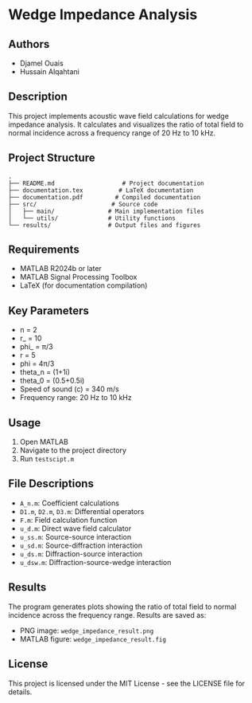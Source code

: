 # Wedge Impedance Analysis

## Authors
- Djamel Ouais
- Hussain Alqahtani

## Description
This project implements acoustic wave field calculations for wedge impedance analysis. It calculates and visualizes the ratio of total field to normal incidence across a frequency range of 20 Hz to 10 kHz.

## Project Structure
```
.
├── README.md                   # Project documentation
├── documentation.tex          # LaTeX documentation
├── documentation.pdf         # Compiled documentation
├── src/                     # Source code
│   ├── main/               # Main implementation files
│   └── utils/              # Utility functions
└── results/                # Output files and figures
```

## Requirements
- MATLAB R2024b or later
- MATLAB Signal Processing Toolbox
- LaTeX (for documentation compilation)

## Key Parameters
- n = 2
- r_ = 10
- phi_ = π/3
- r = 5
- phi = 4π/3
- theta_n = (1+1i)
- theta_0 = (0.5+0.5i)
- Speed of sound (c) = 340 m/s
- Frequency range: 20 Hz to 10 kHz

## Usage
1. Open MATLAB
2. Navigate to the project directory
3. Run `testscipt.m`

## File Descriptions
- `A_n.m`: Coefficient calculations
- `D1.m`, `D2.m`, `D3.m`: Differential operators
- `F.m`: Field calculation function
- `u_d.m`: Direct wave field calculator
- `u_ss.m`: Source-source interaction
- `u_sd.m`: Source-diffraction interaction
- `u_ds.m`: Diffraction-source interaction
- `u_dsw.m`: Diffraction-source-wedge interaction

## Results
The program generates plots showing the ratio of total field to normal incidence across the frequency range. Results are saved as:
- PNG image: `wedge_impedance_result.png`
- MATLAB figure: `wedge_impedance_result.fig`

## License
This project is licensed under the MIT License - see the LICENSE file for details.
